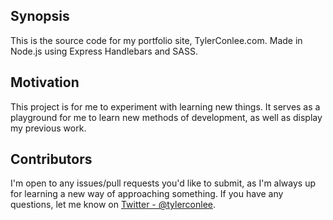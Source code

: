 ## Synopsis

This is the source code for my portfolio site, TylerConlee.com. Made in Node.js using Express Handlebars and SASS. 

## Motivation

This project is for me to experiment with learning new things. It serves as a playground for me to learn new methods of development, as well as display my previous work.

## Contributors

I'm open to any issues/pull requests you'd like to submit, as I'm always up for learning a new way of approaching something. If you have any questions, let me know on [Twitter - @tylerconlee](http://twitter.com/tylerconlee).
